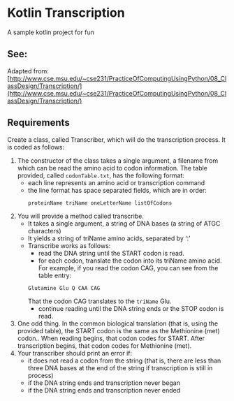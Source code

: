 # Kotlin Transcription
A sample kotlin project for fun

## See:
Adapted from:
[http://www.cse.msu.edu/~cse231/PracticeOfComputingUsingPython/08_ClassDesign/Transcription/](http://www.cse.msu.edu/~cse231/PracticeOfComputingUsingPython/08_ClassDesign/Transcription/) 


## Requirements

Create a class, called Transcriber, which will do the transcription process. It is coded as follows:

1. The constructor of the class takes a single argument, a filename from which can be read the 
    amino acid to codon information. The table provided, called `codonTable.txt`, has the 
    following format:
    - each line represents an amino acid or transcription command
    - the line format has space separated fields, which are in order:
        ```
        proteinName triName oneLetterName listOfCodons
        ```
2. You will provide a method called transcribe.
    - It takes a single argument, a string of DNA bases (a string of ATGC characters)
    - It yields a string of triName amino acids, separated by ‘:’
    - Transcribe works as follows:
        - read the DNA string until the START codon is read.
        - for each codon, translate the codon into its triName amino acid.
        For example, if you read the codon CAG, you can see from the table entry:
        ```
        Glutamine Glu Q CAA CAG
        ```
        That the codon CAG translates to the `triName` Glu.
        - continue reading until the DNA string ends or the STOP codon is read.
3. One odd thing. In the common biological translation (that is, using the provided table), 
    the START codon is the same as the Methionine (met) codon.. When reading begins, that codon 
    codes for START. After transcription begins, that codon codes for Methionine (met).
4. Your transcriber should print an error if:
    - it does not read a codon from the string (that is, there are less than three DNA bases at 
        the end of the string if transcription is still in process)
    - if the DNA string ends and transcription never began
    - if the DNA string ends and transcription never ended